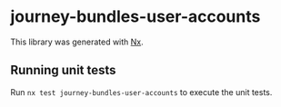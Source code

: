 # journey-bundles-user-accounts

This library was generated with [Nx](https://nx.dev).

## Running unit tests

Run `nx test journey-bundles-user-accounts` to execute the unit tests.
